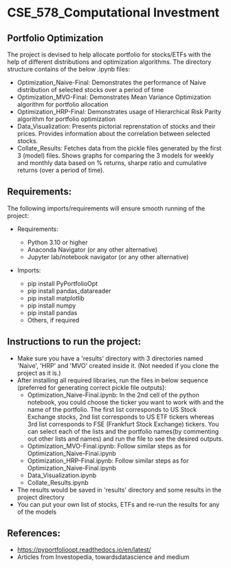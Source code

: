 # CSE_578_Computational Investment
## Portfolio Optimization
The project is devised to help allocate portfolio for stocks/ETFs with the help of different distributions and optimization algorithms. The directory structure contains of the below .ipynb files:
- Optimization_Naive-Final: Demonstrates the performance of Naive distribution of selected stocks over a period of time
- Optimization_MVO-Final: Demonstrates Mean Variance Optimization algorithm for portfolio allocation
- Optimization_HRP-Final: Demonstrates usage of Hierarchical Risk Parity algorithm for portfolio optimization
- Data_Visualization: Presents pictorial reprenstation of stocks and their prices. Provides information about the correlation between selected stocks.
- Collate_Results: Fetches data from the pickle files generated by the first 3 (model) files. Shows graphs for comparing the 3 models for weekly and monthly data based on % returns, sharpe ratio and cumulative returns (over a period of time).
  
## Requirements:
The following imports/requirements will ensure smooth running of the project:
- Requirements:
    + Python 3.10 or higher
    + Anaconda Navigator (or any other alternative)
    + Jupyter lab/notebook navigator (or any other alternative)

- Imports:
    + pip install PyPortfolioOpt
    + pip install pandas_datareader
    + pip install matplotlib
    + pip install numpy
    + pip install pandas
    + Others, if required

## Instructions to run the project:
- Make sure you have a 'results' directory with 3 directories named 'Naive', 'HRP' and 'MVO' created inside it. (Not needed if you clone the project as it is.)
- After installing all required libraries, run the files in below sequence (preferred for generating correct pickle file outputs):
    + Optimization_Naive-Final.ipynb: In the 2nd cell of the python notebook, you could choose the ticker you want to work with and the name of the portfolio. The first list corresponds to US Stock Exchange stocks, 2nd list corresponds to US ETF tickers whereas 3rd list corresponds to FSE (Frankfurt Stock Exchange) tickers. You can select each of the lists and the portfolio names(by commenting out other lists and names) and run the file to see the desired outputs.
    + Optimization_MVO-Final.ipynb: Follow similar steps as for Optimization_Naive-Final.ipynb
    + Optimization_HRP-Final.ipynb: Follow similar steps as for Optimization_Naive-Final.ipynb
    + Data_Visualization.ipynb
    + Collate_Results.ipynb
- The results would be saved in 'results' directory and some results in the project directory 
- You can put your own list of stocks, ETFs and re-run the results for any of the models

## References:
- https://pyportfolioopt.readthedocs.io/en/latest/
- Articles from Investopedia, towardsdatascience and medium




